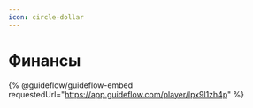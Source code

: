 ```yaml
---
icon: circle-dollar
---
```


# Финансы



{% @guideflow/guideflow-embed requestedUrl="https://app.guideflow.com/player/lpx9l1zh4p" %}

